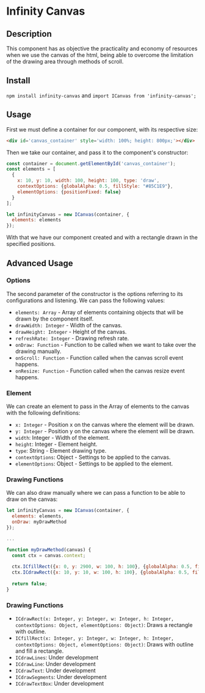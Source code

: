# Infinity Canvas
## Description
This component has as objective the practicality and economy of resources when we use the canvas of the html, being able to overcome the limitation of the drawing area through methods of scroll.

## Install
`npm install infinity-canvas` and `import ICanvas from 'infinity-canvas';`

## Usage
First we must define a container for our component, with its respective size:
```html
<div id='canvas_container' style='width: 100%; height: 800px;'></div>
```

Then we take our container, and pass it to the component's constructor:
```javascript
const container = document.getElementById('canvas_container');
const elements = [
  {
    x: 10, y: 10, width: 100, height: 100, type: 'draw',
    contextOptions: {globalAlpha: 0.5, fillStyle: "#85C1E9"},
    elementOptions: {positionFixed: false}
  }
];

let infinityCanvas = new ICanvas(container, {
  elements: elements
});
```
With that we have our component created and with a rectangle drawn in the specified positions.

## Advanced Usage
### Options
The second parameter of the constructor is the options referring to its configurations and listening. We can pass the following values:
- `elements: Array` - Array of elements containing objects that will be drawn by the component itself.
- `drawWidth: Integer` - Width of the canvas.
- `drawHeight: Integer` - Height of the canvas.
- `refreshRate: Integer` - Drawing refresh rate.
- `onDraw: Function` - Function to be called when we want to take over the drawing manually.
- `onScroll: Function` - Function called when the canvas scroll event happens.
- `onResize: Function` - Function called when the canvas resize event happens.

### Element
We can create an element to pass in the Array of elements to the canvas with the following definitions:
- `x: Integer` - Position x on the canvas where the element will be drawn.
- `y: Integer` - Position y on the canvas where the element will be drawn.
- `width`: Integer - Width of the element.
- `height`: Integer - Element height.
- `type`: String - Element drawing type.
- `contextOptions`: Object - Settings to be applied to the canvas.
- `elementOptions`: Object - Settings to be applied to the element.

### Drawing Functions
We can also draw manually where we can pass a function to be able to draw on the canvas:
```js
let infinityCanvas = new ICanvas(container, {
  elements: elements,
  onDraw: myDrawMethod
});

...

function myDrawMethod(canvas) {
  const ctx = canvas.context;
  
  ctx.ICfillRect({x: 0, y: 2900, w: 100, h: 100}, {globalAlpha: 0.5, fillStyle: "#85C1E9"});
  ctx.ICdrawRect({x: 10, y: 10, w: 100, h: 100}, {globalAlpha: 0.5, fillStyle: "#85C1E9"});
  
  return false;
}
```

### Drawing Functions
- `ICdrawRect(x: Integer, y: Integer, w: Integer, h: Integer, contextOptions: Object, elementOptions: Object)`: Draws a rectangle with outline.
- `ICfillRect(x: Integer, y: Integer, w: Integer, h: Integer, contextOptions: Object, elementOptions: Object)`: Draws with outline and fill a rectangle.
- `ICdrawLines`: Under development
- `ICdrawLine`: Under development
- `ICdrawText`: Under development
- `ICdrawSegments`: Under development
- `ICdrawTextBox`: Under development
